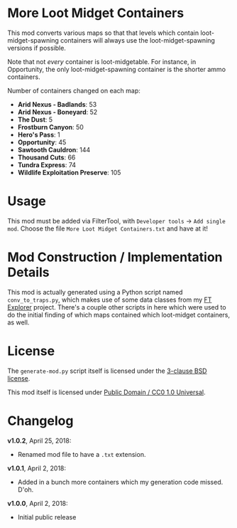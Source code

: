 More Loot Midget Containers
===========================

This mod converts various maps so that that levels which contain
loot-midget-spawning containers will always use the loot-midget-spawning
versions if possible.

Note that not *every* container is loot-midgetable.  For instance, in
Opportunity, the only loot-midget-spawning container is the shorter ammo
containers.

Number of containers changed on each map:

* **Arid Nexus - Badlands**: 53
* **Arid Nexus - Boneyard**: 52
* **The Dust**: 5
* **Frostburn Canyon**: 50
* **Hero's Pass**: 1
* **Opportunity**: 45
* **Sawtooth Cauldron**: 144
* **Thousand Cuts**: 66
* **Tundra Express**: 74
* **Wildlife Exploitation Preserve**: 105

Usage
=====

This mod must be added via FilterTool, with `Developer tools` ->
`Add single mod`.  Choose the file `More Loot Midget Containers.txt` and have
at it!

Mod Construction / Implementation Details
=========================================

This mod is actually generated using a Python script named `conv_to_traps.py`,
which makes use of some data classes from my [FT Explorer](https://github.com/apocalyptech/ft-explorer)
project.  There's a couple other scripts in here which were used to do the
initial finding of which maps contained which loot-midget containers, as well.

License
=======

The `generate-mod.py` script itself is licensed under the
[3-clause BSD license](https://opensource.org/licenses/BSD-3-Clause).

This mod itself is licensed under
[Public Domain / CC0 1.0 Universal](https://creativecommons.org/publicdomain/zero/1.0/).

Changelog
=========

**v1.0.2**, April 25, 2018:
 * Renamed mod file to have a `.txt` extension.

**v1.0.1**, April 2, 2018:
 * Added in a bunch more containers which my generation code missed.  D'oh.

**v1.0.0**, April 2, 2018:
 * Initial public release
